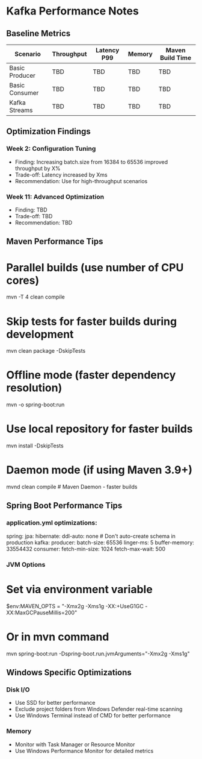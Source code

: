 ﻿# Kafka Performance Notes

## Baseline Metrics

| Scenario | Throughput | Latency P99 | Memory | Maven Build Time |
|----------|------------|-------------|---------|------------------|
| Basic Producer | TBD | TBD | TBD | TBD |
| Basic Consumer | TBD | TBD | TBD | TBD |
| Kafka Streams | TBD | TBD | TBD | TBD |

## Optimization Findings

### Week 2: Configuration Tuning
- Finding: Increasing batch.size from 16384 to 65536 improved throughput by X%
- Trade-off: Latency increased by Xms
- Recommendation: Use for high-throughput scenarios

### Week 11: Advanced Optimization
- Finding: TBD
- Trade-off: TBD
- Recommendation: TBD

## Maven Performance Tips

# Parallel builds (use number of CPU cores)
mvn -T 4 clean compile

# Skip tests for faster builds during development
mvn clean package -DskipTests

# Offline mode (faster dependency resolution)
mvn -o spring-boot:run

# Use local repository for faster builds
mvn install -DskipTests

# Daemon mode (if using Maven 3.9+)
mvnd clean compile  # Maven Daemon - faster builds

## Spring Boot Performance Tips

### application.yml optimizations:
spring:
  jpa:
    hibernate:
      ddl-auto: none  # Don't auto-create schema in production
  kafka:
    producer:
      batch-size: 65536
      linger-ms: 5
      buffer-memory: 33554432
    consumer:
      fetch-min-size: 1024
      fetch-max-wait: 500

### JVM Options
# Set via environment variable
$env:MAVEN_OPTS = "-Xmx2g -Xms1g -XX:+UseG1GC -XX:MaxGCPauseMillis=200"

# Or in mvn command
mvn spring-boot:run -Dspring-boot.run.jvmArguments="-Xmx2g -Xms1g"

## Windows Specific Optimizations

### Disk I/O
- Use SSD for better performance
- Exclude project folders from Windows Defender real-time scanning
- Use Windows Terminal instead of CMD for better performance

### Memory
- Monitor with Task Manager or Resource Monitor
- Use Windows Performance Monitor for detailed metrics
